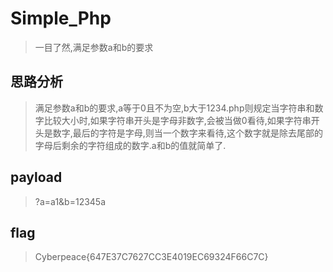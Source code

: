 # Simple_Php

> 一目了然,满足参数a和b的要求

## 思路分析

> 满足参数a和b的要求,a等于0且不为空,b大于1234.php则规定当字符串和数字比较大小时,如果字符串开头是字母非数字,会被当做0看待,如果字符串开头是数字,最后的字符是字母,则当一个数字来看待,这个数字就是除去尾部的字母后剩余的字符组成的数字.a和b的值就简单了.

## payload

> ?a=a1&b=12345a

## flag

> Cyberpeace{647E37C7627CC3E4019EC69324F66C7C}
